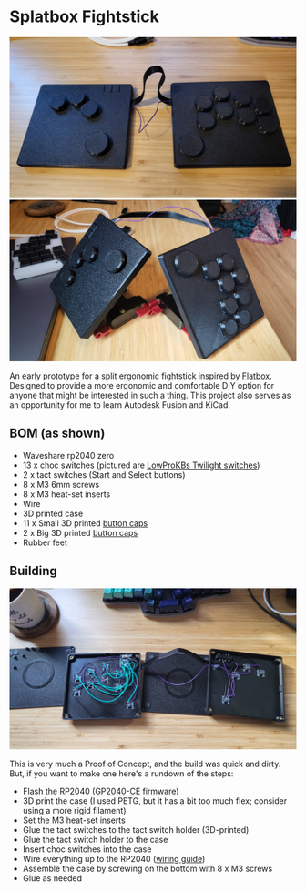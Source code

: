 # Splatbox Fightstick

![Splatbox](./photos/splatbox-top.jpg "Splatbox")
![Splatbox](./photos/splatbox-tented-display.jpg "Splatbox with tenting")

An early prototype for a split ergonomic fightstick inspired by [Flatbox](https://github.com/jfedor2/flatbox). Designed to provide a more ergonomic and comfortable DIY option for anyone that might be interested in such a thing. This project also serves as an opportunity for me to learn Autodesk Fusion and KiCad.

## BOM (as shown)

- Waveshare rp2040 zero
- 13 x choc switches (pictured are [LowProKBs Twilight switches](https://lowprokb.ca/collections/switches/products/ambients-silent-choc-switches?variant=44873426436260))
- 2 x tact switches (Start and Select buttons)
- 8 x M3 6mm screws
- 8 x M3 heat-set inserts
- Wire
- 3D printed case
- 11 x Small 3D printed [button caps](https://github.com/jfedor2/flatbox/tree/master/3d-printed-buttoncaps)
- 2 x Big 3D printed [button caps](https://github.com/jfedor2/flatbox/tree/master/3d-printed-buttoncaps)
- Rubber feet

## Building

![Splatbox](./photos/splatbox-open.jpg "Splatbox open")

This is very much a Proof of Concept, and the build was quick and dirty. But, if you want to make one here's a rundown of the steps:

- Flash the RP2040 ([GP2040-CE firmware](https://gp2040-ce.info/downloads/))
- 3D print the case (I used PETG, but it has a bit too much flex; consider using a more rigid filament)
- Set the M3 heat-set inserts
- Glue the tact switches to the tact switch holder (3D-printed)
- Glue the tact switch holder to the case
- Insert choc switches into the case
- Wire everything up to the RP2040 ([wiring guide](https://gp2040-ce.info/controller-build/wiring/#waveshare-rp2040-zero))
- Assemble the case by screwing on the bottom with 8 x M3 screws
- Glue as needed
